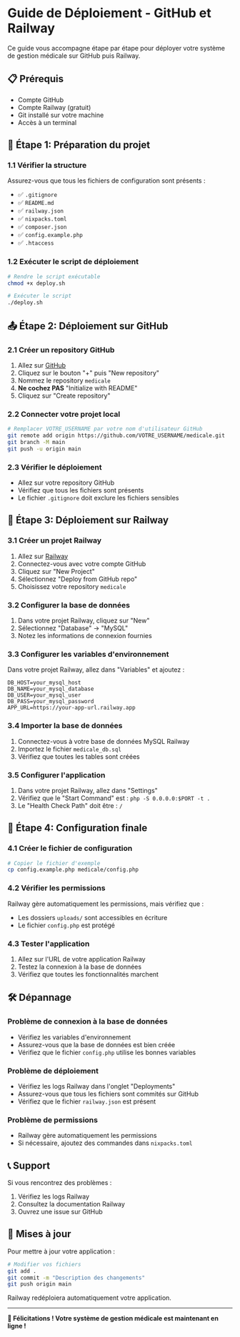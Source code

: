 # Guide de Déploiement - GitHub et Railway

Ce guide vous accompagne étape par étape pour déployer votre système de gestion médicale sur GitHub puis Railway.

## 📋 Prérequis

- Compte GitHub
- Compte Railway (gratuit)
- Git installé sur votre machine
- Accès à un terminal

## 🚀 Étape 1: Préparation du projet

### 1.1 Vérifier la structure
Assurez-vous que tous les fichiers de configuration sont présents :
- ✅ `.gitignore`
- ✅ `README.md`
- ✅ `railway.json`
- ✅ `nixpacks.toml`
- ✅ `composer.json`
- ✅ `config.example.php`
- ✅ `.htaccess`

### 1.2 Exécuter le script de déploiement
```bash
# Rendre le script exécutable
chmod +x deploy.sh

# Exécuter le script
./deploy.sh
```

## 📤 Étape 2: Déploiement sur GitHub

### 2.1 Créer un repository GitHub
1. Allez sur [GitHub](https://github.com)
2. Cliquez sur le bouton "+" puis "New repository"
3. Nommez le repository `medicale`
4. **Ne cochez PAS** "Initialize with README"
5. Cliquez sur "Create repository"

### 2.2 Connecter votre projet local
```bash
# Remplacer VOTRE_USERNAME par votre nom d'utilisateur GitHub
git remote add origin https://github.com/VOTRE_USERNAME/medicale.git
git branch -M main
git push -u origin main
```

### 2.3 Vérifier le déploiement
- Allez sur votre repository GitHub
- Vérifiez que tous les fichiers sont présents
- Le fichier `.gitignore` doit exclure les fichiers sensibles

## 🚂 Étape 3: Déploiement sur Railway

### 3.1 Créer un projet Railway
1. Allez sur [Railway](https://railway.app)
2. Connectez-vous avec votre compte GitHub
3. Cliquez sur "New Project"
4. Sélectionnez "Deploy from GitHub repo"
5. Choisissez votre repository `medicale`

### 3.2 Configurer la base de données
1. Dans votre projet Railway, cliquez sur "New"
2. Sélectionnez "Database" → "MySQL"
3. Notez les informations de connexion fournies

### 3.3 Configurer les variables d'environnement
Dans votre projet Railway, allez dans "Variables" et ajoutez :

```env
DB_HOST=your_mysql_host
DB_NAME=your_mysql_database
DB_USER=your_mysql_user
DB_PASS=your_mysql_password
APP_URL=https://your-app-url.railway.app
```

### 3.4 Importer la base de données
1. Connectez-vous à votre base de données MySQL Railway
2. Importez le fichier `medicale_db.sql`
3. Vérifiez que toutes les tables sont créées

### 3.5 Configurer l'application
1. Dans votre projet Railway, allez dans "Settings"
2. Vérifiez que le "Start Command" est : `php -S 0.0.0.0:$PORT -t .`
3. Le "Health Check Path" doit être : `/`

## 🔧 Étape 4: Configuration finale

### 4.1 Créer le fichier de configuration
```bash
# Copier le fichier d'exemple
cp config.example.php medicale/config.php
```

### 4.2 Vérifier les permissions
Railway gère automatiquement les permissions, mais vérifiez que :
- Les dossiers `uploads/` sont accessibles en écriture
- Le fichier `config.php` est protégé

### 4.3 Tester l'application
1. Allez sur l'URL de votre application Railway
2. Testez la connexion à la base de données
3. Vérifiez que toutes les fonctionnalités marchent

## 🛠️ Dépannage

### Problème de connexion à la base de données
- Vérifiez les variables d'environnement
- Assurez-vous que la base de données est bien créée
- Vérifiez que le fichier `config.php` utilise les bonnes variables

### Problème de déploiement
- Vérifiez les logs Railway dans l'onglet "Deployments"
- Assurez-vous que tous les fichiers sont commités sur GitHub
- Vérifiez que le fichier `railway.json` est présent

### Problème de permissions
- Railway gère automatiquement les permissions
- Si nécessaire, ajoutez des commandes dans `nixpacks.toml`

## 📞 Support

Si vous rencontrez des problèmes :
1. Vérifiez les logs Railway
2. Consultez la documentation Railway
3. Ouvrez une issue sur GitHub

## 🔄 Mises à jour

Pour mettre à jour votre application :
```bash
# Modifier vos fichiers
git add .
git commit -m "Description des changements"
git push origin main
```

Railway redéploiera automatiquement votre application.

---

**🎉 Félicitations ! Votre système de gestion médicale est maintenant en ligne !** 